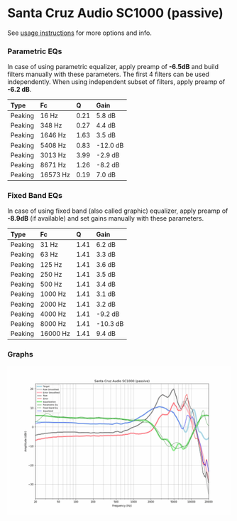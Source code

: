 # Santa Cruz Audio SC1000 (passive)
See [usage instructions](https://github.com/jaakkopasanen/AutoEq#usage) for more options and info.

### Parametric EQs
In case of using parametric equalizer, apply preamp of **-6.5dB** and build filters manually
with these parameters. The first 4 filters can be used independently.
When using independent subset of filters, apply preamp of **-6.2 dB**.

| Type    | Fc       |    Q | Gain     |
|:--------|:---------|:-----|:---------|
| Peaking | 16 Hz    | 0.21 | 5.8 dB   |
| Peaking | 348 Hz   | 0.27 | 4.4 dB   |
| Peaking | 1646 Hz  | 1.63 | 3.5 dB   |
| Peaking | 5408 Hz  | 0.83 | -12.0 dB |
| Peaking | 3013 Hz  | 3.99 | -2.9 dB  |
| Peaking | 8671 Hz  | 1.26 | -8.2 dB  |
| Peaking | 16573 Hz | 0.19 | 7.0 dB   |

### Fixed Band EQs
In case of using fixed band (also called graphic) equalizer, apply preamp of **-8.9dB**
(if available) and set gains manually with these parameters.

| Type    | Fc       |    Q | Gain     |
|:--------|:---------|:-----|:---------|
| Peaking | 31 Hz    | 1.41 | 6.2 dB   |
| Peaking | 63 Hz    | 1.41 | 3.3 dB   |
| Peaking | 125 Hz   | 1.41 | 3.6 dB   |
| Peaking | 250 Hz   | 1.41 | 3.5 dB   |
| Peaking | 500 Hz   | 1.41 | 3.4 dB   |
| Peaking | 1000 Hz  | 1.41 | 3.1 dB   |
| Peaking | 2000 Hz  | 1.41 | 3.2 dB   |
| Peaking | 4000 Hz  | 1.41 | -9.2 dB  |
| Peaking | 8000 Hz  | 1.41 | -10.3 dB |
| Peaking | 16000 Hz | 1.41 | 9.4 dB   |

### Graphs
![](./Santa%20Cruz%20Audio%20SC1000%20(passive).png)